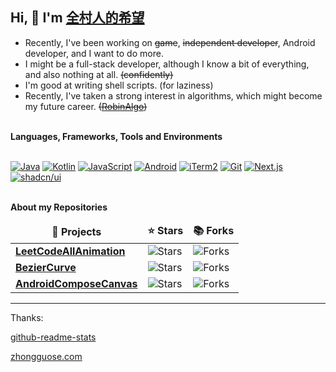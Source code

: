 ## Hi, 👋  I'm <a href="https://clwater.top/" target="_blank">全村人的希望</a> 
* Recently, I've been working on ~~game~~, ~~independent developer~~, Android developer, and I want to do more.
* I might be a full-stack developer, although I know a bit of everything, and also nothing at all. ~~(confidently)~~
* I'm good at writing shell scripts. (for laziness)
* Recently, I've taken a strong interest in algorithms, which might become my future career. ~~([RobinAlgo](https://robinalgo.com))~~

<!-- 如果你想了解多一点点, 为什么不看看下面那个可能会有很多star的项目呢(前排star机会难得不是)
<a href="https://github.com/anuraghazra/github-readme-stats">
  <img align="center" src="https://github-readme-stats.vercel.app/api/pin/?username=clwater&repo=LeetCodeAllAnimation" />
</a> -->


<!-- icon url https://simpleicons.org/ -->
<!-- color url http://zhongguose.com/ -->
<p>
</br><strong>Languages, Frameworks, Tools and Environments</strong></br></br>

[![Java](https://img.shields.io/badge/Java-%23ED8B00.svg?logo=openjdk&logoColor=white)](#) [![Kotlin](https://img.shields.io/badge/Kotlin-%237F52FF.svg?logo=kotlin&logoColor=white)](#) [![JavaScript](https://img.shields.io/badge/JavaScript-F7DF1E?logo=javascript&logoColor=000)](#) [![Android](https://img.shields.io/badge/Android-3DDC84?logo=android&logoColor=white)](#)  [![iTerm2](https://img.shields.io/badge/Shell-000000?logo=iterm2&logoColor=fff)](#) [![Git](https://img.shields.io/badge/Git-F05032?logo=git&logoColor=fff)](#) [![Next.js](https://img.shields.io/badge/Next.js-black?logo=next.js&logoColor=white)](#) [![shadcn/ui](https://img.shields.io/badge/shadcn%2Fui-000?logo=shadcnui&logoColor=fff)](#)
</p>


</br><strong>About my Repositories</strong></br>
<table>
  <thead align="center">
    <tr border: none;>
      <td><b>🎁 Projects</b></td>
      <td><b>⭐ Stars</b></td>
      <td><b>📚 Forks</b></td>
    </tr>
  </thead>
  <tbody>
    <tr>
      <td><a href="https://github.com/clwater/LeetCodeAllAnimation"><b>LeetCodeAllAnimation</b></a></td>
      <td><img alt="Stars" src="https://img.shields.io/github/stars/clwater/LeetCodeAllAnimation?style=flat-square&labelColor=343b41"/></td>
      <td><img alt="Forks" src="https://img.shields.io/github/forks/clwater/LeetCodeAllAnimation?style=flat-square&labelColor=343b41"/></td>
      </td>
    </tr>
	  <tr>
      <td><a href="https://github.com/clwater/BezierCurve"><b>BezierCurve</b></a>
      </td>
      <td><img alt="Stars" src="https://img.shields.io/github/stars/clwater/BezierCurve?style=flat-square&labelColor=343b41"/></td>
      <td><img alt="Forks" src="https://img.shields.io/github/forks/clwater/BezierCurve?style=flat-square&labelColor=343b41"/></td>
      </td>
    </tr> 
    <tr>
      <td><a href="https://github.com/clwater/AndroidComposeCanvas"><b>AndroidComposeCanvas</b></a></td>
      <td><img alt="Stars" src="https://img.shields.io/github/stars/clwater/AndroidComposeCanvas?style=flat-square&labelColor=343b41"/></td>
      <td><img alt="Forks" src="https://img.shields.io/github/forks/clwater/AndroidComposeCanvas?style=flat-square&labelColor=343b41"/></td>
    </tr>
  </tbody>
</table>


---
Thanks:

[github-readme-stats](https://github.com/anuraghazra/github-readme-stats)


[zhongguose.com](http://zhongguose.com/)
